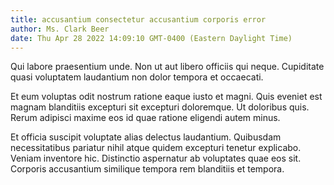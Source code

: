 ```yaml
---
title: accusantium consectetur accusantium corporis error
author: Ms. Clark Beer
date: Thu Apr 28 2022 14:09:10 GMT-0400 (Eastern Daylight Time)
---
```

Qui labore praesentium unde. Non ut aut libero officiis qui neque. Cupiditate quasi voluptatem laudantium non dolor tempora et occaecati.

 Et eum voluptas odit nostrum ratione eaque iusto et magni. Quis eveniet est magnam blanditiis excepturi sit excepturi doloremque. Ut doloribus quis. Rerum adipisci maxime eos id quae ratione eligendi autem minus.

 Et officia suscipit voluptate alias delectus laudantium. Quibusdam necessitatibus pariatur nihil atque quidem excepturi tenetur explicabo. Veniam inventore hic. Distinctio aspernatur ab voluptates quae eos sit. Corporis accusantium similique tempora rem blanditiis et tempora.